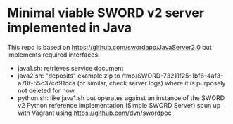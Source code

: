 # Minimal viable SWORD v2 server implemented in Java

This repo is based on https://github.com/swordapp/JavaServer2.0 but implements required interfaces.

* java1.sh: retrieves service document
* java2.sh: "deposits" example.zip to /tmp/SWORD-73211f25-1bf6-4af3-a78f-55c37cd91cca (or similar, check server logs) where it is purposely not deleted for now
* python.sh: like java1.sh but operates against an instance of the SWORD v2 Python reference implementation (Simple SWORD Server) spun up with Vagrant using https://github.com/dvn/swordpoc
